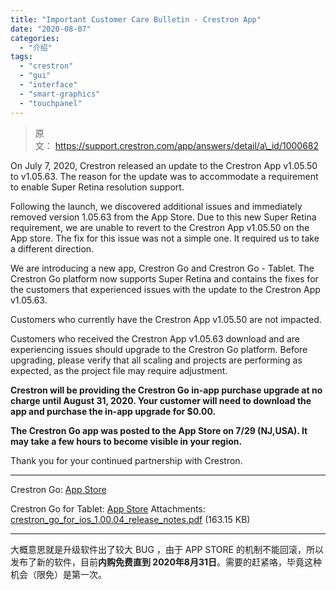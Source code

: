```yaml
---
title: "Important Customer Care Bulletin - Crestron App"
date: "2020-08-07"
categories: 
  - "介绍"
tags: 
  - "crestron"
  - "gui"
  - "interface"
  - "smart-graphics"
  - "touchpanel"
---
```


> 原文： https://support.crestron.com/app/answers/detail/a\_id/1000682

On July 7, 2020, Crestron released an update to the Crestron App v1.05.50 to v1.05.63. The reason for the update was to accommodate a requirement to enable Super Retina resolution support.

Following the launch, we discovered additional issues and immediately removed version 1.05.63 from the App Store. Due to this new Super Retina requirement, we are unable to revert to the Crestron App v1.05.50 on the App store. The fix for this issue was not a simple one. It required us to take a different direction.

We are introducing a new app, Crestron Go and Crestron Go - Tablet. The Crestron Go platform now supports Super Retina and contains the fixes for the customers that experienced issues with the update to the Crestron App v1.05.63.

Customers who currently have the Crestron App v1.05.50 are not impacted.

Customers who received the Crestron App v1.05.63 download and are experiencing issues should upgrade to the Crestron Go platform. Before upgrading, please verify that all scaling and projects are performing as expected, as the project file may require adjustment.

**Crestron will be providing the Crestron Go in-app purchase upgrade at no charge until August 31, 2020. Your customer will need to download the app and purchase the in-app upgrade for $0.00.**

**The Crestron Go app was posted to the App Store on 7/29 (NJ,USA). It may take a few hours to become visible in your region.**

Thank you for your continued partnership with Crestron.

* * *

Crestron Go: [App Store](https://apps.apple.com/us/app/crestron-go/id1524705695)

Crestron Go for Tablet: [App Store](https://apps.apple.com/us/app/crestron-go-tablet/id1524706097) Attachments: [crestron\_go\_for\_ios\_1.00.04\_release\_notes.pdf](https://support.crestron.com/ci/fattach/get/2231667/0/session/L2F2LzEvdGltZS8xNTk2NzgwNzIxL2dlbi8xNTk2NzgwNzIxL3NpZC9mVUdoSWhkcEpNMmtQb2hKQUZWeVRrQmFTMVluWEtSN3hvMW9Cdm5UcmxEQ2V1bSU3RXplJTdFNzIxNEZack5wR0xaWFNFZEZVaWt6TUVLJTdFX3MzM2Ruamw3JTdFd29VQXFzaWhMRkVPWTZoWjZkS3p6djhnT2FvSU55a1FWUSUyMSUyMQ==/filename/crestron_go_for_ios_1.00.04_release_notes.pdf) (163.15 KB)

* * *

大概意思就是升级软件出了较大 BUG ，由于 APP STORE 的机制不能回滚，所以发布了新的软件，目前**内购免费直到 2020年8月31日**。需要的赶紧咯，毕竟这种机会（限免）是第一次。
